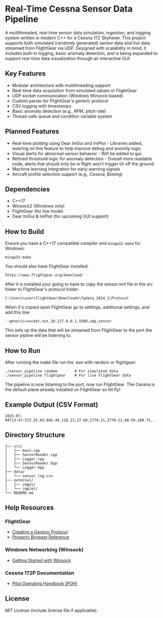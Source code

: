 # Real-Time Cessna Sensor Data Pipeline

A multithreaded, real-time sensor data simulation, ingestion, and logging system written in modern C++ for a Cessna 172 Skyhawk. This project supports both simulated (randomly generated) sensor data and live data streamed from FlightGear via UDP. Designed with scalability in mind, it includes built-in logging, basic anomaly detection, and is being expanded to support real-time data visualization through an interactive GUI.

## Key Features
- Modular architecture with multithreading support
- Real-time data acquisition from simulated values or FlightGear
- UDP socket communication (Windows Winsock-based)
- Custom parser for FlightGear's generic protocol
- CSV logging with timestamps
- Basic anomaly detection (e.g., RPM, pitch rate)
- Thread-safe queue and condition variable system

## Planned Features
- Real-time plotting using Dear ImGui and ImPlot - Libraries added, wokring on this feature to help improve debug and anomily logic.
- Visual alerts for abnormal sensor behavior - Will be added to gui.
- Refined threshold logic for anomaly detection - Overall more readable code, alerts that should only be in flight won't trigger till off the ground.
- Machine learning integration for early warning signals
- Aircraft profile selection support (e.g., Cessna, Boeing)

## Dependencies
- C++17
- Winsock2 (Windows only)
- FlightGear (for live mode)
- Dear ImGui & ImPlot (for upcoming GUI support)

## How to Build
Ensure you have a C++17 compatible compiler and `mingw32-make` for Windows:
```
mingw32-make
```
You should also have FlightGear installed:
```
https://www.flightgear.org/download/
```
After it is installed your going to have to copy the sensor.xml file in the src folder to FlightGear's protocol folder:
```
C:\Users\user\FlightGear\Downloads\fgdata_2024_1\Protocol
```
When it's copied open FlightGear go to settings, additional settings, and add this line:
```
--generic=socket,out,10,127.0.0.1,5500,udp,sensor
```
This sets up the data that will be streamed from FlightGear to the port the sensor pipline will be listening to.

## How to Run
After running the make file run the .exe with random or flightgear:
```
./sensor_pipeline random        # For simulated data
./sensor_pipeline flightgear    # For live FlightGear data
```
The pipeline is now listening to the port, now run FlightGear. The Cessna is the default plane already installed on FlightGear so hit fly! 

## Example Output (CSV Format)
```
2025-07-04T13:47:37Z,55.63,945.49,118.21,37.69,2770.21,2770.21,60.59,180.75,...
```

## Directory Structure
```
├── src/
│   ├── main.cpp
│   ├── SensorReader.cpp
│   ├── Logger.cpp
│   ├── SensorReader.hpp
│   └── Logger.hpp
├── data/
│   └── sensor_log.csv
├── external/
│   ├── imgui/
│   └── implot/
└── README.md
```

## Help Resources

### FlightGear
- [Creating a Generic Protocol](https://wiki.flightgear.org/Howto:Create_a_generic_protocol#%3Coutput%3E)
- [Property Browser Reference](https://wiki.flightgear.org/Property_browser)

### Windows Networking (Winsock)
- [Getting Started with Winsock](https://learn.microsoft.com/en-us/windows/win32/winsock/getting-started-with-winsock)

### Cessna 172P Documentation
- [Pilot Operating Handbook (POH)](https://www.befa.org/wp-content/uploads/2019/12/POH-Cessna-172P.pdf)

## License
MIT License (include license file if applicable).

